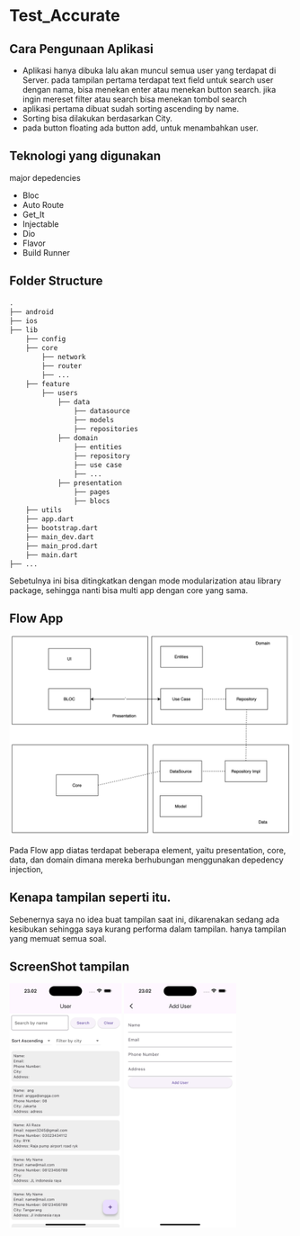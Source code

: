 # Test_Accurate

## Cara Pengunaan Aplikasi

- Aplikasi hanya dibuka lalu akan muncul semua user yang terdapat di Server. 
pada tampilan pertama terdapat text field untuk search user dengan nama, bisa menekan enter atau menekan button search. jika ingin mereset filter atau search bisa menekan tombol search
- aplikasi pertama dibuat sudah sorting ascending by name.
- Sorting bisa dilakukan berdasarkan City.
- pada button floating ada button add, untuk menambahkan user. 

## Teknologi yang digunakan 
major depedencies
- Bloc
- Auto Route
- Get_It
- Injectable
- Dio
- Flavor
- Build Runner

## Folder Structure
```ascii
.
├── android
├── ios
├── lib
    ├── config
    ├── core
        ├── network
        ├── router
        ├── ...
    ├── feature
        ├── users
            ├── data
                ├── datasource
                ├── models
                ├── repositories
            ├── domain
                ├── entities
                ├── repository
                ├── use case
                ├── ...
            ├── presentation
                ├── pages
                ├── blocs
    ├── utils
    ├── app.dart
    ├── bootstrap.dart
    ├── main_dev.dart
    ├── main_prod.dart
    ├── main.dart
├── ...
```

Sebetulnya ini bisa ditingkatkan dengan mode modularization atau library package, sehingga nanti bisa multi app dengan core yang sama.
## Flow App
<img src="image/flow_app.png" alt="drawing" />

Pada Flow app diatas terdapat beberapa element, yaitu presentation, core, data, dan domain
dimana mereka berhubungan menggunakan depedency injection,

## Kenapa tampilan seperti itu. 
Sebenernya saya no idea buat tampilan saat ini, dikarenakan sedang ada kesibukan sehingga saya kurang performa dalam tampilan. hanya tampilan yang memuat semua soal. 

## ScreenShot tampilan
<img src="image/image1.png" alt="drawing" width="200"/>
<img src="image/image3.png" alt="drawing" width="200"/>